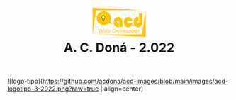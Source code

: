 <h1 align="center">
<br>
<img src="https://github.com/acdona/acd-images/blob/main/images/acd-logotipo-3-2022.png" alt="acdona" width="120">
<br>
A. C. <b>Doná - 2.022</b>
</h1>
<br>

![logo-tipo](https://github.com/acdona/acd-images/blob/main/images/acd-logotipo-3-2022.png?raw=true | align=center)

